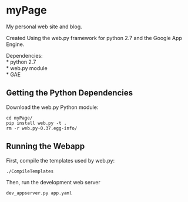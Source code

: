 myPage
======

My personal web site and blog.

Created Using the web.py framework for python 2.7 and the Google App Engine.

Dependencies: <br/>
	* python 2.7 <br/>
	* web.py module <br/>
	* GAE

Getting the Python Dependencies
-----------------------

Download the web.py Python module:

    cd myPage/
    pip install web.py -t .
    rm -r web.py-0.37.egg-info/

Running the Webapp
------------------

First, compile the templates used by web.py:

    ./CompileTemplates

Then, run the development web server

    dev_appserver.py app.yaml